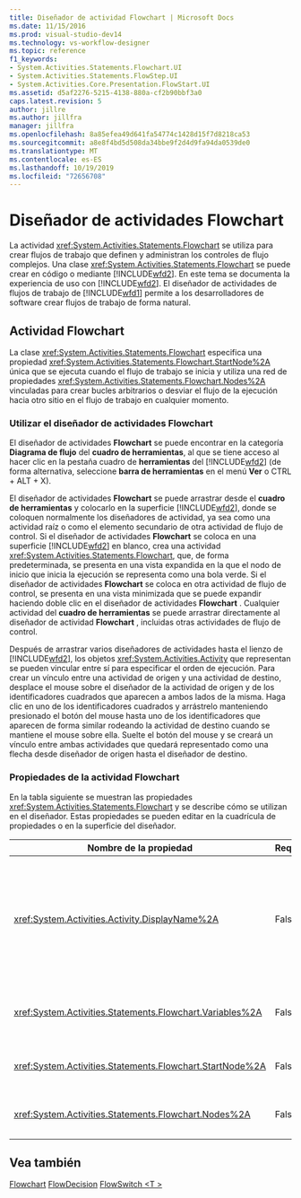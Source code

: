 ```yaml
---
title: Diseñador de actividad Flowchart | Microsoft Docs
ms.date: 11/15/2016
ms.prod: visual-studio-dev14
ms.technology: vs-workflow-designer
ms.topic: reference
f1_keywords:
- System.Activities.Statements.Flowchart.UI
- System.Activities.Statements.FlowStep.UI
- System.Activities.Core.Presentation.FlowStart.UI
ms.assetid: d5af2276-5215-4138-880a-cf2b90bbf3a0
caps.latest.revision: 5
author: jillre
ms.author: jillfra
manager: jillfra
ms.openlocfilehash: 8a85efea49d641fa54774c1428d15f7d8218ca53
ms.sourcegitcommit: a8e8f4bd5d508da34bbe9f2d4d9fa94da0539de0
ms.translationtype: MT
ms.contentlocale: es-ES
ms.lasthandoff: 10/19/2019
ms.locfileid: "72656708"
---
```

# <a name="flowchart-activity-designer"></a>Diseñador de actividades Flowchart
La actividad <xref:System.Activities.Statements.Flowchart> se utiliza para crear flujos de trabajo que definen y administran los controles de flujo complejos. Una clase <xref:System.Activities.Statements.Flowchart> se puede crear en código o mediante [!INCLUDE[wfd2](../includes/wfd2-md.md)]. En este tema se documenta la experiencia de uso con [!INCLUDE[wfd2](../includes/wfd2-md.md)]. El diseñador de actividades de flujos de trabajo de [!INCLUDE[wfd1](../includes/wfd1-md.md)] permite a los desarrolladores de software crear flujos de trabajo de forma natural.

## <a name="the-flowchart-activity"></a>Actividad Flowchart
 La clase <xref:System.Activities.Statements.Flowchart> especifica una propiedad <xref:System.Activities.Statements.Flowchart.StartNode%2A> única que se ejecuta cuando el flujo de trabajo se inicia y utiliza una red de propiedades <xref:System.Activities.Statements.Flowchart.Nodes%2A> vinculadas para crear bucles arbitrarios o desviar el flujo de la ejecución hacia otro sitio en el flujo de trabajo en cualquier momento.

### <a name="using-the-flowchart-activity-designer"></a>Utilizar el diseñador de actividades Flowchart
 El diseñador de actividades **Flowchart** se puede encontrar en la categoría **Diagrama de flujo** del **cuadro de herramientas**, al que se tiene acceso al hacer clic en la pestaña cuadro de **herramientas** del [!INCLUDE[wfd2](../includes/wfd2-md.md)] (de forma alternativa, seleccione **barra de herramientas** en el menú **Ver** o CTRL + ALT + X).

 El diseñador de actividades **Flowchart** se puede arrastrar desde el **cuadro de herramientas** y colocarlo en la superficie [!INCLUDE[wfd2](../includes/wfd2-md.md)], donde se coloquen normalmente los diseñadores de actividad, ya sea como una actividad raíz o como el elemento secundario de otra actividad de flujo de control. Si el diseñador de actividades **Flowchart** se coloca en una superficie [!INCLUDE[wfd2](../includes/wfd2-md.md)] en blanco, crea una actividad <xref:System.Activities.Statements.Flowchart>, que, de forma predeterminada, se presenta en una vista expandida en la que el nodo de inicio que inicia la ejecución se representa como una bola verde. Si el diseñador de actividades **Flowchart** se coloca en otra actividad de flujo de control, se presenta en una vista minimizada que se puede expandir haciendo doble clic en el diseñador de actividades **Flowchart** . Cualquier actividad del **cuadro de herramientas** se puede arrastrar directamente al diseñador de actividad **Flowchart** , incluidas otras actividades de flujo de control.

 Después de arrastrar varios diseñadores de actividades hasta el lienzo de [!INCLUDE[wfd2](../includes/wfd2-md.md)], los objetos <xref:System.Activities.Activity> que representan se pueden vincular entre sí para especificar el orden de ejecución. Para crear un vínculo entre una actividad de origen y una actividad de destino, desplace el mouse sobre el diseñador de la actividad de origen y de los identificadores cuadrados que aparecen a ambos lados de la misma. Haga clic en uno de los identificadores cuadrados y arrástrelo manteniendo presionado el botón del mouse hasta uno de los identificadores que aparecen de forma similar rodeando la actividad de destino cuando se mantiene el mouse sobre ella. Suelte el botón del mouse y se creará un vínculo entre ambas actividades que quedará representado como una flecha desde diseñador de origen hasta el diseñador de destino.

### <a name="flowchart-activity-properties"></a>Propiedades de la actividad Flowchart
 En la tabla siguiente se muestran las propiedades <xref:System.Activities.Statements.Flowchart> y se describe cómo se utilizan en el diseñador. Estas propiedades se pueden editar en la cuadrícula de propiedades o en la superficie del diseñador.

|Nombre de la propiedad|Requerido|Uso|
|-------------------|--------------|-----------|
|<xref:System.Activities.Activity.DisplayName%2A>|False|Especifica el nombre para mostrar del diseñador de actividades en el encabezado. El valor predeterminado es Flowchart. El valor se puede editar en la ventana **propiedades** o directamente en el encabezado del diseñador de actividad.<br /><br /> Aunque el valor de la propiedad <xref:System.Activities.Activity.DisplayName%2A> no sea obligatorio, el procedimiento recomendado es usar uno.|
|<xref:System.Activities.Statements.Flowchart.Variables%2A>|False|La colección de variables que se aplican a esta clase <xref:System.Activities.Statements.Flowchart> para compartir el estado entre sus actividades secundarias.|
|<xref:System.Activities.Statements.Flowchart.StartNode%2A>|False|La clase <xref:System.Activities.Statements.FlowNode> que se ejecuta cuando se inicia la clase <xref:System.Activities.Statements.Flowchart>.|
|<xref:System.Activities.Statements.Flowchart.Nodes%2A>|False|Contiene la colección de objetos <xref:System.Activities.Statements.FlowNode> en la clase <xref:System.Activities.Statements.Flowchart>.|

## <a name="see-also"></a>Vea también
 [Flowchart](../workflow-designer/flowchart-activity-designers.md) [FlowDecision](../workflow-designer/flowdecision-activity-designer.md) [FlowSwitch \<T >](../workflow-designer/flowswitch-t-activity-designer.md)
